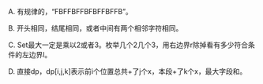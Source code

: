 A. 有规律的，“FBFFBFFBFBFFBFFB”。

B. 开头相同，结尾相同，或者中间有两个相邻字符相同。

C. Set最大一定是乘以2或者3。枚举几个2几个3，用右边界r除掉看有多少符合条件的左边界l。

D. 直接dp，dp[i,j,k]表示前i个位置总共+了j个x，本段+了k个x，最大字段和。
